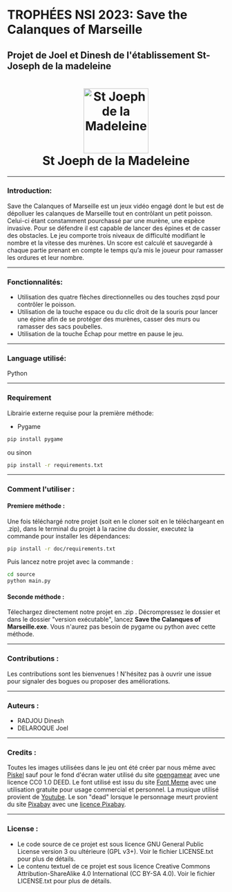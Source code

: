 # TROPHÉES NSI 2023: Save the Calanques of Marseille 

## Projet de Joel et Dinesh de l'établissement St-Joseph de la madeleine 

<h1 align="center">
  <a href="https://www.stjomadeleine.org/fr/"><img src="https://www.stjomadeleine.org/_2/images/logo-small.png" alt="St Joeph de la Madeleine" width="150"></a>
  <br>
  <b>St Joeph de la Madeleine</b>
</h1>


---
### Introduction: 

Save the Calanques of Marseille est un jeux vidéo engagé dont le but est de dépolluer les calanques de Marseille tout en contrôlant un petit poisson. Celui-ci étant constamment pourchassé par une murène, une espèce invasive. Pour se défendre il est capable de lancer des épines et de casser des obstacles. Le jeu comporte trois niveaux de difficulté modifiant le nombre et la vitesse des murènes. Un score est calculé et sauvegardé à chaque partie prenant en compte le temps qu’a mis le joueur pour ramasser les ordures et leur nombre. 

---
### Fonctionnalités:
- Utilisation des quatre flèches directionnelles ou des touches zqsd pour contrôler le poisson.
- Utilisation de la touche espace ou du clic droit de la souris pour lancer une épine afin de se protéger des murènes, casser des murs ou ramasser des sacs poubelles.
- Utilisation de la touche Échap pour mettre en pause le jeu.
---

### Language utilisé:
Python

---
### Requirement

Librairie externe requise pour la première méthode:

- Pygame
```bash
pip install pygame
```
ou sinon
```bash
pip install -r requirements.txt
```

---
### Comment l'utiliser :
#### Premiere méthode :

Une fois téléchargé notre projet (soit en le cloner soit en le téléchargeant en .zip), dans le terminal du projet à la racine du dossier, executez la commande pour installer les dépendances:
```bash
pip install -r doc/requirements.txt
```
Puis lancez notre projet avec la commande :
```bash
cd source
python main.py
```


#### Seconde méthode :
Télechargez directement notre projet en .zip . Décrompressez le dossier et dans le dossier "version exécutable", lancez **Save the Calanques of Marseille.exe**. Vous n'aurez pas besoin de pygame ou python avec cette méthode.



---
### Contributions :
Les contributions sont les bienvenues ! N'hésitez pas à ouvrir une issue pour signaler des bogues ou proposer des améliorations.

---
### Auteurs :
- RADJOU Dinesh
- DELAROQUE Joel

---
### Credits :
Toutes les images utilisées dans le jeu ont été créer par nous même avec [Piskel](https://www.piskelapp.com/) sauf pour le fond d'écran water utilisé du site [opengamear](https://opengameart.org/content/animated-water-texture-128px) avec une licence CC0 1.0 DEED.
Le font utilisé est issu du site [Font Meme](https://fontmeme.com/fonts/arcade-classic-pizzadude-font/) avec une utilisation gratuite pour usage commercial et personnel.
La musique utilisé provient de [Youtube](https://www.youtube.com/watch?v=A8m39AUmZBA&ab_channel=cookieenchanter).
Le son "dead" lorsque le personnage meurt provient du site [Pixabay](https://pixabay.com/sound-effects/negative-beeps-6008/) avec une [licence Pixabay](https://pixabay.com/service/license-summary/).

---
### License :
- Le code source de ce projet est sous licence GNU General Public License version 3 ou ultérieure (GPL v3+). Voir le fichier LICENSE.txt pour plus de détails.
- Le contenu textuel de ce projet est sous licence Creative Commons Attribution-ShareAlike 4.0 International (CC BY-SA 4.0). Voir le fichier LICENSE.txt pour plus de détails.
